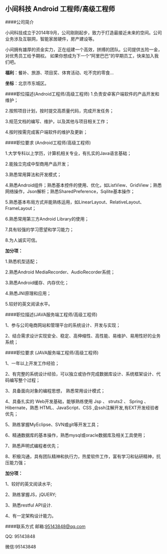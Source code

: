 小间科技 Android 工程师/高级工程师
------------
####公司简介

小间科技成立于2014年9月，公司刚刚起步，致力于打造最接近未来的空间。公司业务涉及互联网，智能家居硬件，房产建设等。

小间拥有雄厚的资金实力，正在组建一个高效，拼搏的团队。公司提供五险一金，对优秀员工给予期权。
如果你想成为下一个“阿里巴巴”的早期员工，快来加入我们吧。

**福利**：餐补、旅游、项目奖、体育活动、吃不完的零食...

**坐标**：北京市东城区。

####职位描述(Android工程师/高级工程师)
1.负责安卓客户端软件的产品开发和维护；  

2.按照项目计划，按时提交高质量代码，完成开发任务； 

3.规范文档的编写、维护，以及其他与项目相关工作； 

4.按时按需完成客户端软件的维护及更新；


####职位要求 (Android工程师/高级工程师)

1.大学专科以上学历，计算机相关专业，有扎实的Java语言基础；

2.能独立完成中型商用产品开发； 

3.熟悉常用算法和开发模式；

4.熟悉Android组件；熟悉基本控件的使用、优化，如ListView、GridView；熟悉网络操作，Json解析；熟悉SharedPreference，Sqilite基本操作；

5.熟悉基本布局方式并能熟练运用，如LinearLayout、RelativeLayout、FrameLayout；

6.熟悉常用第三方Android Library的使用；

7.具有较强的学习愿望和学习能力；

8.为人诚实可信。
 
**加分项：**

1.熟悉机型适配；

2.熟悉Android MediaRecorder、AudioRecorder系统；

3.熟悉Android缓存、内存优化；

4.熟悉JNI原理和应用；

5.较好的英文阅读水平。


####职位描述(JAVA服务端工程师/高级工程师)

1、参与公司电商网站和管理平台的系统设计、开发与实现；

2、结合需求设计实现安全、稳定、高伸缩性、高性能、易维护、易用性好的业务系统；

####职位要求 (JAVA服务端工程师/高级工程师)

1、一年以上开发工作经验；

2、有完整的系统设计经验，可以独立或协作完成数据库设计、系统框架设计、代码编写整个过程；

3、具备面向对象的编程思想， 熟悉常用设计模式；

4、具备扎实的 Web开发基础，能够熟练使用 Jsp 、 struts2 、 Spring 、 Hibernate，熟悉 HTML、JavaScript、CSS ,会ssh注解开发,有EXT开发经验者优先；

5、熟练掌握MyEclipse、SVN或git等开发工具；

6、精通数据库的基本操作，熟悉mysql或oracle数据库及相关工具使用；

7、熟悉声明式编程者优先； 

8、积极沟通，具有团队精神和执行力，热爱软件工作，富有学习和钻研精神，抗压能力强；

**加分项：**

1、较好的英文阅读水平;

2、熟练掌握JS，jQUERY;

3、熟悉restful  API设计.

4、有一定架构设计能力。


####联系方式
邮箱:95143848@qq.com

QQ: 95143848

微信:95143848